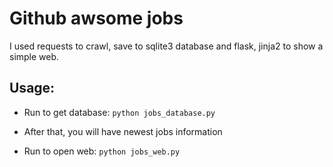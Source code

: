 # Github awsome jobs

I used requests to crawl, save to sqlite3 database and flask, jinja2 to show a simple web.

## Usage:

-	Run to get database: ```python jobs_database.py```

-	After that, you will have newest jobs information

-	Run to open web: ```python jobs_web.py```
